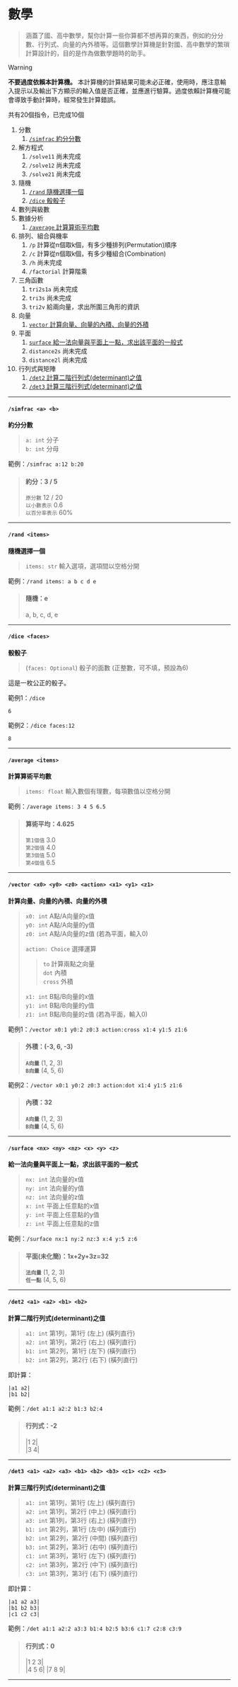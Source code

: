 # 數學
> 涵蓋了國、高中數學，幫你計算一些你算都不想再算的東西，例如約分分數、行列式、向量的內外積等。這個數學計算機是針對國、高中數學的繁瑣計算設計的，目的是作為做數學題時的助手。

> [!WARNING]  
> **不要過度依賴本計算機。** 本計算機的計算結果可能未必正確，使用時，應注意輸入提示以及輸出下方顯示的輸入值是否正確，並應進行驗算。過度依賴計算機可能會導致手動計算時，經常發生計算錯誤。

共有20個指令，已完成10個
1. 分數  
    1. [`/simfrac` 約分分數](#simfrac-a-b)
2. 解方程式
    1. `/solve11` 尚未完成
    2. `/solve12` 尚未完成
    3. `/solve21` 尚未完成
3. 隨機
    1. [`/rand` 隨機選擇一個](#rand-items)
    2. [`/dice` 骰骰子](#dice-faces)
4. 數列與級數  
5. 數據分析
    1. [`/average` 計算算術平均數](#average-items)
6. 排列、組合與機率
    1. `/p` 計算從n個取k個，有多少種排列(Permutation)順序
    2. `/c` 計算從n個取k個，有多少種組合(Combination)
    3. `/h` 尚未完成
    4. `/factorial` 計算階乘
7. 三角函數
    1. `tri2s1a` 尚未完成
    2. `tri3s` 尚未完成
    3. `tri2v` 給兩向量，求出所圍三角形的資訊
8. 向量
    1. [`vector` 計算向量、向量的內積、向量的外積](#vector-x0-y0-z0-action-x1-y1-z1)
9. 平面
    1. [`surface` 給一法向量與平面上一點，求出該平面的一般式](#surface-nx-ny-nz-x-y-z)
    2. `distance2s` 尚未完成
    3. `distance2l` 尚未完成
10. 行列式與矩陣
    1. [`/det2` 計算二階行列式(determinant)之值](#det2-a1-a2-b1-b2)
    2. [`/det3` 計算三階行列式(determinant)之值](#det3-a1-a2-a3-b1-b2-b3-c1-c2-c3)


---
#### `/simfrac <a> <b>`
**約分分數**
> `a: int` 分子  
> `b: int` 分母

範例：`/simfrac a:12 b:20`
> #### 約分：3 / 5
> `原分數` 12 / 20  
> `以小數表示` 0.6  
> `以百分率表示` 60%


---
#### `/rand <items>`
**隨機選擇一個**
> `items: str` 輸入選項，選項間以空格分開  

範例：`/rand items: a b c d e`   
>#### 隨機：e
>a, b, c, d, e


---
#### `/dice <faces>`
**骰骰子**
> (`faces: Optional`) 骰子的面數 (正整數，可不填，預設為6)

這是一枚公正的骰子。

範例1：`/dice`  
```
6
```
範例2：`/dice faces:12`  
```
8
```


---
#### `/average <items>`
**計算算術平均數**
> `items: float` 輸入數個有理數，每項數值以空格分開

範例：`/average items: 3 4 5 6.5`
>#### 算術平均：4.625
>`第1個值` 3.0  
>`第2個值` 4.0  
>`第3個值` 5.0  
>`第4個值` 6.5


---
#### `/vector <x0> <y0> <z0> <action> <x1> <y1> <z1>`
**計算向量、向量的內積、向量的外積**
> `x0: int` A點/A向量的x值  
> `y0: int` A點/A向量的y值  
> `z0: int` A點/A向量的z值 (若為平面，輸入0)   
>
> `action: Choice` 選擇運算
>> `to` 計算兩點之向量  
>> `dot` 內積  
>> `cross` 外積  
>
> `x1: int` B點/B向量的x值  
> `y1: int` B點/B向量的y值  
> `z1: int` B點/B向量的z值 (若為平面，輸入0)  

範例1：`/vector x0:1 y0:2 z0:3 action:cross x1:4 y1:5 z1:6`   
>#### 外積：(-3, 6, -3)  
>**`A向量`** (1, 2, 3)  
>**`B向量`** (4, 5, 6)

範例2：`/vector x0:1 y0:2 z0:3 action:dot x1:4 y1:5 z1:6`   
>#### 內積：32 
>**`A向量`** (1, 2, 3)  
>**`B向量`** (4, 5, 6)


---
#### `/surface <nx> <ny> <nz> <x> <y> <z>`
**給一法向量與平面上一點，求出該平面的一般式**
> `nx: int` 法向量的x值  
> `ny: int` 法向量的y值  
> `nz: int` 法向量的z值   
> `x: int` 平面上任意點的x值  
> `y: int` 平面上任意點的y值  
> `z: int` 平面上任意點的z值  

範例：`/surface nx:1 ny:2 nz:3 x:4 y:5 z:6`   
>#### 平面(未化簡)：1x+2y+3z=32  
>**`法向量`** (1, 2, 3)  
>**`任一點`** (4, 5, 6)


---
#### `/det2 <a1> <a2> <b1> <b2>`
**計算二階行列式(determinant)之值**
> `a1: int` 第1列，第1行 (左上) (橫列直行)  
> `a2: int` 第1列，第2行 (右上) (橫列直行)  
> `b1: int` 第2列，第1行 (左下) (橫列直行)  
> `b2: int` 第2列，第2行 (右下) (橫列直行)  

即計算：
```
|a1 a2|  
|b1 b2|
```

範例：`/det a1:1 a2:2 b1:3 b2:4`
> #### 行列式：-2
> |1 2|  
> |3 4|


---
#### `/det3 <a1> <a2> <a3> <b1> <b2> <b3> <c1> <c2> <c3>`
**計算三階行列式(determinant)之值**
> `a1: int` 第1列，第1行 (左上) (橫列直行)  
> `a2: int` 第1列，第2行 (中上) (橫列直行)   
> `a3: int` 第1列，第3行 (右上) (橫列直行)  
> `b1: int` 第2列，第1行 (左中) (橫列直行)  
> `b2: int` 第2列，第2行 (中間) (橫列直行)  
> `b3: int` 第2列，第3行 (右中) (橫列直行)  
> `c1: int` 第3列，第1行 (左下) (橫列直行)  
> `c2: int` 第3列，第2行 (中下) (橫列直行)  
> `c3: int` 第3列，第3行 (右下) (橫列直行)  

即計算：
```
|a1 a2 a3|  
|b1 b2 b3|
|c1 c2 c3|
```

範例：`/det a1:1 a2:2 a3:3 b1:4 b2:5 b3:6 c1:7 c2:8 c3:9`
> #### 行列式：0
> |1 2 3|  
> |4 5 6|
> |7 8 9|


---